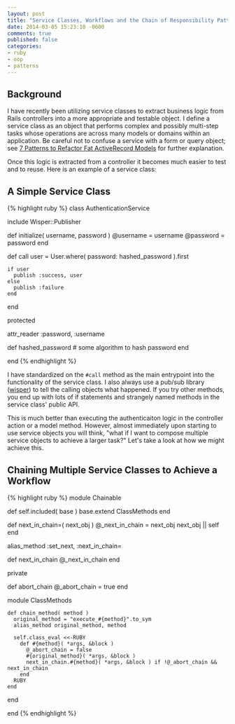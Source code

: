 ```yaml
---
layout: post
title: "Service Classes, Workflows and the Chain of Responsibility Pattern"
date: 2014-03-05 15:23:10 -0600
comments: true
published: false
categories: 
- ruby
- oop
- patterns
---
```


## Background

I have recently been utilizing service classes to extract business logic from Rails controllers into a more appropriate and testable object.  I define a service class as an object that performs complex and possibly multi-step tasks whose operations are across many models or domains within an application.  Be careful not to confuse a service with a form or query object;  see [7 Patterns to Refactor Fat ActiveRecord Models](http://blog.codeclimate.com/blog/2012/10/17/7-ways-to-decompose-fat-activerecord-models/) for further explanation.

Once this logic is extracted from a controller it becomes much easier to test and to reuse.  Here is an example of a service class:

## A Simple Service Class

{% highlight ruby %}
class AuthenticationService

  include Wisper::Publisher

  def initialize( username, password )
    @username = username
    @password = password
  end

  def call
    user = User.where( password: hashed_password ).first

    if user
      publish :success, user
    else
      publish :failure
    end
  end

protected

  attr_reader :password,
              :username

  def hashed_password
    # some algorithm to hash password
  end

end
{% endhighlight %}


I have standardized on the `#call` method as the main entrypoint into the functionality of the service class.  I also always use a pub/sub library ([wisper](https://github.com/krisleech/wisper)) to tell the calling objects what happened.  If you try other methods, you end up with lots of if statements and strangely named methods in the service class' public API.

This is much better than executing the authenticaiton logic in the controller action or a model method.  However, almost immediately upon starting to use service objects you will think, "what if I want to compose multiple service objects to achieve a larger task?"  Let's take a look at how we might achieve this.

## Chaining Multiple Service Classes to Achieve a Workflow

{% highlight ruby %}
module Chainable

  def self.included( base )
    base.extend ClassMethods
  end

  def next_in_chain=( next_obj )
    @_next_in_chain = next_obj
    next_obj || self
  end

  alias_method :set_next, :next_in_chain=

  def next_in_chain
    @_next_in_chain
  end

 private

  def abort_chain
    @_abort_chain = true
  end

  module ClassMethods

    def chain_method( method )
      original_method = "execute_#{method}".to_sym
      alias_method original_method, method

      self.class_eval <<-RUBY
        def #{method}( *args, &block )
          @_abort_chain = false
          #{original_method}( *args, &block )
          next_in_chain.#{method}( *args, &block ) if !@_abort_chain && next_in_chain
        end
      RUBY
    end

  end

end
{% endhighlight %}
